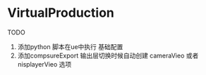 # VirtualProduction

TODO

1. 添加python 脚本在ue中执行 基础配置
2. 添加compsureExport 输出层切换时候自动创建 cameraVieo 或者 nisplayerVieo 选项



